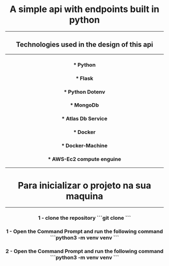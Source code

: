 <h1 align="center">A simple api with endpoints built in python</h1>
<hr size="50">
<h2 align="center">Technologies used in the design of this api</h2>
<hr size="50">
<h3 align="center">* Python</h3>
<h3 align="center">* Flask</h3>
<h3 align="center">* Python Dotenv</h3>
<h3 align="center">* MongoDb </h3>
<h3 align="center">* Atlas Db Service </h3>
<h3 align="center">* Docker</h3>
<h3 align="center">* Docker-Machine</h3>
<h3 align="center">* AWS-Ec2 compute enguine</h3>

<hr size="50">
<h1 align="center">Para inicializar o projeto na sua maquina</h1>
<hr size="50">


<h3 align="center">1 - clone the repository ```git clone ```</h3 align="center">
<h3 align="center">1 - Open the Command Prompt and run the following command ```python3 -m venv venv     ```</h3 align="center">
<h3 align="center">2 - Open the Command Prompt and run the following command ```python3 -m venv venv     ```</h3 align="center">